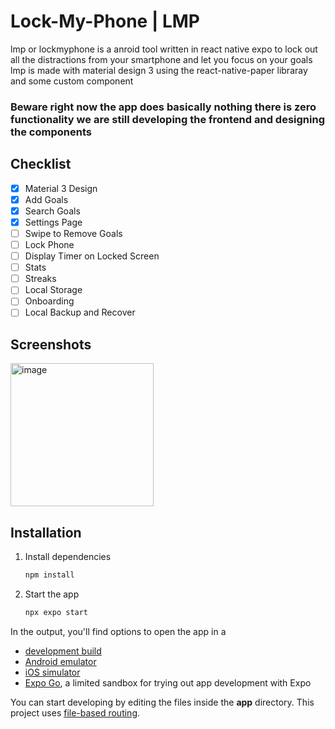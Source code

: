 # Lock-My-Phone | LMP

lmp or lockmyphone is a anroid tool written in react native expo to lock out all the distractions from your smartphone and let you focus on your goals lmp is made with material design 3 using the react-native-paper libraray and some custom component

### Beware right now the app does basically nothing there is zero functionality we are still developing the frontend and designing the components

## Checklist
- [x] Material 3 Design
- [x] Add Goals
- [x] Search Goals
- [x] Settings Page
- [ ] Swipe to Remove Goals
- [ ] Lock Phone
- [ ] Display Timer on Locked Screen
- [ ] Stats
- [ ] Streaks
- [ ] Local Storage
- [ ] Onboarding
- [ ] Local Backup and Recover

## Screenshots

<img width="229" alt="image" src="https://github.com/user-attachments/assets/69202b69-4878-4865-9a56-3d435dc724dd">



## Installation
1. Install dependencies

   ```bash
   npm install
   ```

2. Start the app

   ```bash
   npx expo start
   ```

In the output, you'll find options to open the app in a

- [development build](https://docs.expo.dev/develop/development-builds/introduction/)
- [Android emulator](https://docs.expo.dev/workflow/android-studio-emulator/)
- [iOS simulator](https://docs.expo.dev/workflow/ios-simulator/)
- [Expo Go](https://expo.dev/go), a limited sandbox for trying out app development with Expo

You can start developing by editing the files inside the **app** directory. This project uses [file-based routing](https://docs.expo.dev/router/introduction).
